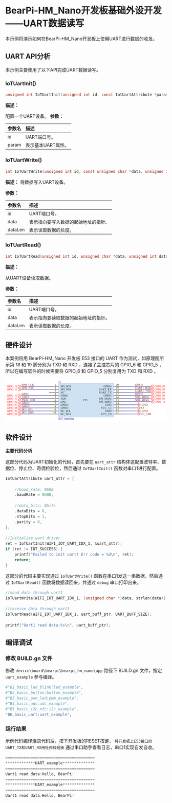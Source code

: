 # BearPi-HM_Nano开发板基础外设开发——UART数据读写
本示例将演示如何在BearPi-HM_Nano开发板上使用UART进行数据的收发。

## UART API分析
本示例主要使用了以下API完成UART数据读写。
### IoTUartInit()
```c
unsigned int IoTUartInit(unsigned int id, const IotUartAttribute *param);

```
 **描述：**

配置一个UART设备。
**参数：**

|参数名|描述|
|:--|:------| 
| id | UART端口号。  |
| param |表示基本UART属性。|

### IoTUartWrite()
```c
int IoTUartWrite(unsigned int id, const unsigned char *data, unsigned int dataLen);

```
 **描述：**
将数据写入UART设备。


**参数：**

|参数名|描述|
|:--|:------| 
| id | UART端口号。  |
| data |表示指向要写入数据的起始地址的指针。|
| dataLen |表示读取数据的长度。|

### IoTUartRead()
```c
int IoTUartRead(unsigned int id, unsigned char *data, unsigned int dataLen);
```
 **描述：**

从UART设备读取数据。


**参数：**

|参数名|描述|
|:--|:------| 
| id | UART端口号。  |
| data |表示指向要读取数据的起始地址的指针。|
| dataLen |表示读取数据的长度。|




## 硬件设计
本案例将用 BearPi-HM_Nano 开发板 E53 接口的 UART 作为测试，如原理图所示第 18 和 19 脚分别为 TXD 和 RXD ，连接了主控芯片的 GPIO_6 和 GPIO_5 ，所以在编写软件的时候需要将 GPIO_6 和 GPIO_5 分别复用为 TXD 和 RXD 。

![](../../docs/figures/B6_basic_uart/E53接口电路.png "E53接口电路")

## 软件设计

**主要代码分析**

这部分代码为UART初始化的代码，首先要在 `uart_attr` 结构体这配置波特率、数据位、停止位、奇偶检验位，然后通过 `IoTUartInit()` 函数对串口1进行配置。

```c
IotUartAttribute uart_attr = {

    //baud_rate: 9600
    .baudRate = 9600,

    //data_bits: 8bits
    .dataBits = 8,
    .stopBits = 1,
    .parity = 0,
};

//Initialize uart driver
ret = IoTUartInit(WIFI_IOT_UART_IDX_1, &uart_attr);
if (ret != IOT_SUCCESS) {
    printf("Failed to init uart! Err code = %d\n", ret);
    return;
}
```
这部分的代码主要实现通过 `IoTUartWrite()` 函数在串口1发送一串数据，然后通过 `IoTUartRead()` 函数将数据读回来，并通过 `debug` 串口打印出来。
```c
//send data through uart1
IoTUartWrite(WIFI_IOT_UART_IDX_1, (unsigned char *)data, strlen(data));

//receive data through uart1
IoTUartRead(WIFI_IOT_UART_IDX_1, uart_buff_ptr, UART_BUFF_SIZE);

printf("Uart1 read data:%s\n", uart_buff_ptr);
```


## 编译调试

### 修改 BUILD.gn 文件


修改 `device\board\bearpi\bearpi_hm_nano\app` 路径下 BUILD.gn 文件，指定 `uart_example` 参与编译。

```r
#"B1_basic_led_blink:led_example",
#"B2_basic_button:button_example",
#"B3_basic_pwm_led:pwm_example",
#"B4_basic_adc:adc_example",
#"B5_basic_i2c_nfc:i2c_example",
"B6_basic_uart:uart_example",
```   


### 运行结果

示例代码编译烧录代码后，按下开发板的RESET按键， `将开发板上E53接口的UART_TX和UART_RX用杜邦线短接` 通过串口助手查看日志，串口1实现自发自收。
```c
=======================================
*************UART_example**************
=======================================
Uart1 read data:Hello, BearPi!
=======================================
*************UART_example**************
=======================================
Uart1 read data:Hello, BearPi!
```

